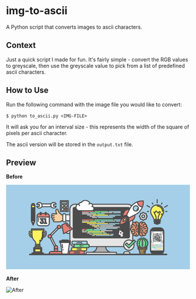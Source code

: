 # img-to-ascii
A Python script that converts images to ascii characters.

## Context
Just a quick script I made for fun. It's fairly simple - convert the RGB values to greyscale, then use the greyscale value to pick from a list of predefined ascii characters.

## How to Use
Run the following command with the image file you would like to convert:

```
$ python to_ascii.py <IMG-FILE>
```

It will ask you for an interval size - this represents the width of the square of pixels per ascii character.

The ascii version will be stored in the `output.txt` file.

## Preview

**Before**

![Before](https://raw.githubusercontent.com/defCoding/img-to-ascii/master/image.png)

**After**

![After](https://i.imgur.com/OERko5t.png)

